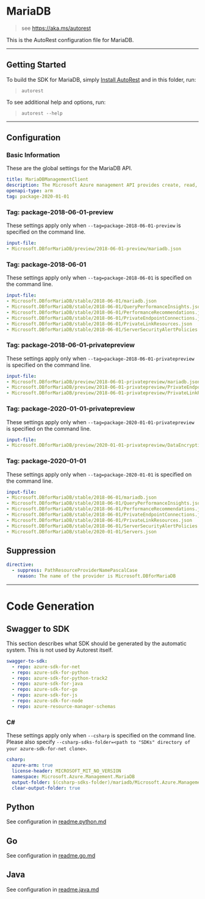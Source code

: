 # MariaDB

> see https://aka.ms/autorest

This is the AutoRest configuration file for MariaDB.



---
## Getting Started
To build the SDK for MariaDB, simply [Install AutoRest](https://aka.ms/autorest/install) and in this folder, run:

> `autorest`

To see additional help and options, run:

> `autorest --help`
---

## Configuration



### Basic Information
These are the global settings for the MariaDB API.

``` yaml
title: MariaDBManagementClient
description: The Microsoft Azure management API provides create, read, update, and delete functionality for Azure MariaDB resources including servers, databases, firewall rules, VNET rules, log files and configurations with new business model.
openapi-type: arm
tag: package-2020-01-01
```

### Tag: package-2018-06-01-preview

These settings apply only when `--tag=package-2018-06-01-preview` is specified on the command line.

``` yaml $(tag) == 'package-2018-06-01-preview'
input-file:
- Microsoft.DBforMariaDB/preview/2018-06-01-preview/mariadb.json
```


### Tag: package-2018-06-01

These settings apply only when `--tag=package-2018-06-01` is specified on the command line.

``` yaml $(tag) == 'package-2018-06-01'
input-file:
- Microsoft.DBforMariaDB/stable/2018-06-01/mariadb.json
- Microsoft.DBforMariaDB/stable/2018-06-01/QueryPerformanceInsights.json
- Microsoft.DBforMariaDB/stable/2018-06-01/PerformanceRecommendations.json
- Microsoft.DBforMariaDB/stable/2018-06-01/PrivateEndpointConnections.json
- Microsoft.DBforMariaDB/stable/2018-06-01/PrivateLinkResources.json
- Microsoft.DBforMariaDB/stable/2018-06-01/ServerSecurityAlertPolicies.json
```


### Tag: package-2018-06-01-privatepreview

These settings apply only when `--tag=package-2018-06-01-privatepreview` is specified on the command line.

``` yaml $(tag) == 'package-2018-06-01-privatepreview'
input-file:
- Microsoft.DBforMariaDB/preview/2018-06-01-privatepreview/mariadb.json
- Microsoft.DBforMariaDB/preview/2018-06-01-privatepreview/PrivateEndpointConnections.json
- Microsoft.DBforMariaDB/preview/2018-06-01-privatepreview/PrivateLinkResources.json
```

### Tag: package-2020-01-01-privatepreview

These settings apply only when `--tag=package-2020-01-01-privatepreview` is specified on the command line.


``` yaml $(tag) == 'package-2020-01-01-privatepreview'
input-file:
- Microsoft.DBforMariaDB/preview/2020-01-01-privatepreview/DataEncryptionKeys.json
```


### Tag: package-2020-01-01

These settings apply only when `--tag=package-2020-01-01` is specified on the command line.

``` yaml $(tag) == 'package-2020-01-01'
input-file:
- Microsoft.DBforMariaDB/stable/2018-06-01/mariadb.json
- Microsoft.DBforMariaDB/stable/2018-06-01/QueryPerformanceInsights.json
- Microsoft.DBforMariaDB/stable/2018-06-01/PerformanceRecommendations.json
- Microsoft.DBforMariaDB/stable/2018-06-01/PrivateEndpointConnections.json
- Microsoft.DBforMariaDB/stable/2018-06-01/PrivateLinkResources.json
- Microsoft.DBforMariaDB/stable/2018-06-01/ServerSecurityAlertPolicies.json
- Microsoft.DBforMariaDB/stable/2020-01-01/Servers.json
```

## Suppression
``` yaml
directive:
  - suppress: PathResourceProviderNamePascalCase
    reason: The name of the provider is Microsoft.DBforMariaDB
```

---
# Code Generation


## Swagger to SDK

This section describes what SDK should be generated by the automatic system.
This is not used by Autorest itself.

``` yaml $(swagger-to-sdk)
swagger-to-sdk:
  - repo: azure-sdk-for-net
  - repo: azure-sdk-for-python
  - repo: azure-sdk-for-python-track2
  - repo: azure-sdk-for-java
  - repo: azure-sdk-for-go
  - repo: azure-sdk-for-js
  - repo: azure-sdk-for-node
  - repo: azure-resource-manager-schemas
```


### C#

These settings apply only when `--csharp` is specified on the command line.
Please also specify `--csharp-sdks-folder=<path to "SDKs" directory of your azure-sdk-for-net clone>`.

``` yaml $(csharp)
csharp:
  azure-arm: true
  license-header: MICROSOFT_MIT_NO_VERSION
  namespace: Microsoft.Azure.Management.MariaDB
  output-folder: $(csharp-sdks-folder)/mariadb/Microsoft.Azure.Management.MariaDB/src/Generated
  clear-output-folder: true
```


## Python

See configuration in [readme.python.md](./readme.python.md)

## Go

See configuration in [readme.go.md](./readme.go.md)

## Java

See configuration in [readme.java.md](./readme.java.md)



